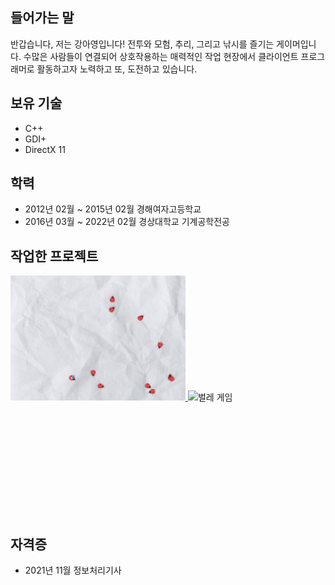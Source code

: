 ## 들어가는 말
반갑습니다, 저는 강아영입니다! 전투와 모험, 추리, 그리고 낚시를 즐기는 게이머입니다. 수많은 사람들이 연결되어 상호작용하는 매력적인 작업 현장에서 클라이언트 프로그래머로 활동하고자 노력하고 또, 도전하고 있습니다.

## 보유 기술
- C++
- GDI+
- DirectX 11

## 학력
- 2012년 02월 ~ 2015년 02월 경해여자고등학교
- 2016년 03월 ~ 2022년 02월 경상대학교 기계공학전공
 
## 작업한 프로젝트
<div style="overflow-x: scroll; white-space: nowrap;">
  <a href="https://github.com/river-zero/Memory_Game">
    <img src="https://raw.githubusercontent.com/river-zero/Bug_Game/main/BugGame.gif" alt="짝 맞추기 게임" width="280" height="200" style="display: inline-block;">
  </a>
 <a href="https://github.com/river-zero/Bug_Game">
    <img src="" alt="벌레 게임" width="280" height="200" style="display: inline-block;">
  </a>
</div>

## 자격증
- 2021년 11월 정보처리기사
